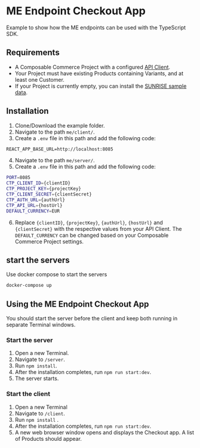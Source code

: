 # ME Endpoint Checkout App

Example to show how the ME endpoints can be used with the TypeScript SDK.

## Requirements

- A Composable Commerce Project with a configured [API Client](https://docs.commercetools.com/tutorials/getting-started#creating-an-api-client).
- Your Project must have existing Products containing Variants, and at least one Customer.
- If your Project is currently empty, you can install the [SUNRISE sample data](https://github.com/commercetools/commercetools-sunrise-data).

## Installation

1. Clone/Download the example folder.
2. Navigate to the path `me/client/`.
3. Create a `.env` file in this path and add the following code:

```txt
REACT_APP_BASE_URL=http://localhost:8085
```

4. Navigate to the path `me/server/`.
5. Create a `.env` file in this path and add the following code:

```bash
PORT=8085
CTP_CLIENT_ID={clientID}
CTP_PROJECT_KEY={projectKey}
CTP_CLIENT_SECRET={clientSecret}
CTP_AUTH_URL={authUrl}
CTP_API_URL={hostUrl}
DEFAULT_CURRENCY=EUR
```

6. Replace `{clientID}`, `{projectKey}`, `{authUrl}`, `{hostUrl}` and `{clientSecret}` with the respective values from your API Client. The `DEFAULT_CURRENCY` can be changed based on your Composable Commerce Project settings.

## start the servers
Use docker compose to start the servers

```sh
docker-compose up
```

## Using the ME Endpoint Checkout App

You should start the server before the client and keep both running in separate Terminal windows.

### Start the server

1. Open a new Terminal.
2. Navigate to `/server`.
3. Run `npm install`.
4. After the installation completes, run `npm run start:dev`.
5. The server starts.

### Start the client

1. Open a new Terminal
2. Navigate to `/client`.
3. Run `npm install` .
4. After the installation completes, run `npm run start:dev`.
5. A new web browser window opens and displays the Checkout app. A list of Products should appear.
